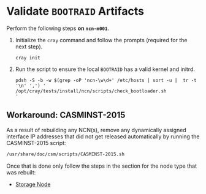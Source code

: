 # Validate `BOOTRAID` Artifacts

Perform the following steps **on `ncn-m001`**.

1. Initialize the `cray` command and follow the prompts (required for the next step).

   ```screen
   cray init
   ```

1. Run the script to ensure the local `BOOTRAID` has a valid kernel and initrd.

    ```screen
    pdsh -S -b -w $(grep -oP 'ncn-\w\d+' /etc/hosts | sort -u |  tr -t '\n' ',') '
    /opt/cray/tests/install/ncn/scripts/check_bootloader.sh
    '
    ```

## Workaround: CASMINST-2015

As a result of rebuilding any NCN(s), remove any dynamically assigned interface IP addresses that did not get released automatically by running the CASMINST-2015 script:

```bash
/usr/share/doc/csm/scripts/CASMINST-2015.sh
```

Once that is done only follow the steps in the section for the node type that was rebuilt:

* [Storage Node](Re-add_Storage_Node_to_Ceph.md)
